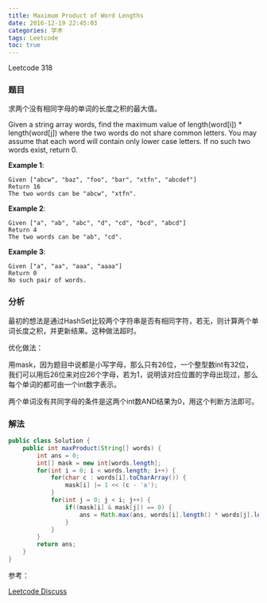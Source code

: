 ```yaml
---
title: Maximum Product of Word Lengths
date: 2016-12-19 22:45:03
categories: 学术
tags: Leetcode
toc: true
---
```


Leetcode 318

### 题目

求两个没有相同字母的单词的长度之积的最大值。

Given a string array words, find the maximum value of length(word[i]) * length(word[j]) where the two words do not share common letters. You may assume that each word will contain only lower case letters. If no such two words exist, return 0.

__Example 1__:

```
Given ["abcw", "baz", "foo", "bar", "xtfn", "abcdef"]
Return 16
The two words can be "abcw", "xtfn".
```

__Example 2__:

```
Given ["a", "ab", "abc", "d", "cd", "bcd", "abcd"]
Return 4
The two words can be "ab", "cd".
```

__Example 3__:

```
Given ["a", "aa", "aaa", "aaaa"]
Return 0
No such pair of words.
```

### 分析

最初的想法是通过HashSet比较两个字符串是否有相同字符，若无，则计算两个单词长度之积，并更新结果。这种做法超时。

优化做法：

用mask，因为题目中说都是小写字母，那么只有26位，一个整型数int有32位，我们可以用后26位来对应26个字母，若为1，说明该对应位置的字母出现过，那么每个单词的都可由一个int数字表示。

两个单词没有共同字母的条件是这两个int数AND结果为0，用这个判断方法即可。

### 解法

```java
public class Solution {
    public int maxProduct(String[] words) {
        int ans = 0;
        int[] mask = new int[words.length];
        for(int i = 0; i < words.length; i++) {
            for(char c : words[i].toCharArray()) {
                mask[i] |= 1 << (c - 'a');
            }
            for(int j = 0; j < i; j++) {
                if((mask[i] & mask[j]) == 0) {
                    ans = Math.max(ans, words[i].length() * words[j].length());
                }
            }
        }
        return ans;
    }
}
```

参考：

[Leetcode Discuss](https://leetcode.com/discuss/74580/bit-shorter-c)
